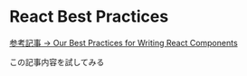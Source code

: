# React Best Practices

[参考記事 -> Our Best Practices for Writing React Components](https://scottdomes.com/our-best-practices-for-writing-react-components/)

この記事内容を試してみる